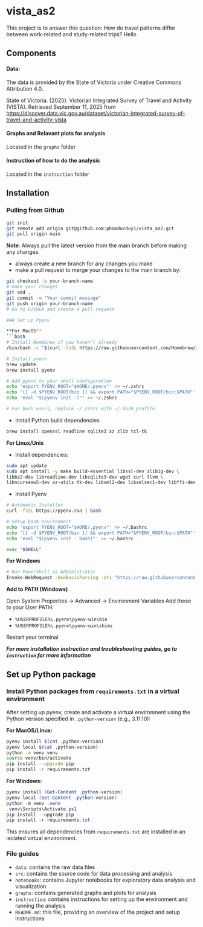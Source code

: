 # vista_as2
This project is to answer this question: How do travel patterns differ between work-related and study-related trips? 
Hello
## Components

#### Data: 
The data is provided by the State of Victoria under Creative Commons Attribution 4.0.  

State of Victoria. (2025). Victorian Integrated Survey of Travel and Activity (VISTA). Retrieved September 11, 2025 from https://discover.data.vic.gov.au/dataset/victorian-integrated-survey-of-travel-and-activity-vista

#### Graphs and Relavant plots for analysis

Located in the `graphs` folder

#### Instruction of how to do the analysis

Located in the `instruction` folder

## Installation

### Pulling from Github

```bash
git init
git remote add origin git@github.com:phamducduy1/vista_as2.git
git pull origin main
```
**Note**: Always pull the latest version from the main branch before making any changes.
- always create a new branch for any changes you make
- make a pull request to merge your changes to the main branch by:
```bash
git checkout -b your-branch-name
# make your changes
git add .
git commit -m "Your commit message"
git push origin your-branch-name
# Go to GitHub and create a pull request

### Set up Pyenv

**For MacOS**
```bash
# Install Homebrew if you haven't already
/bin/bash -c "$(curl -fsSL https://raw.githubusercontent.com/Homebrew/install/HEAD/install.sh)"

# Install pyenv
brew update
brew install pyenv

# Add pyenv to your shell configuration
echo 'export PYENV_ROOT="$HOME/.pyenv"' >> ~/.zshrc
echo '[[ -d $PYENV_ROOT/bin ]] && export PATH="$PYENV_ROOT/bin:$PATH"' >> ~/.zshrc
echo 'eval "$(pyenv init -)"' >> ~/.zshrc

# For bash users, replace ~/.zshrc with ~/.bash_profile
```
* Install Python build dependencies
```bash
brew install openssl readline sqlite3 xz zlib tcl-tk
```

**For Linux/Unix**
- Install dependencies:
```bash
sudo apt update
sudo apt install -y make build-essential libssl-dev zlib1g-dev \
libbz2-dev libreadline-dev libsqlite3-dev wget curl llvm \
libncursesw5-dev xz-utils tk-dev libxml2-dev libxmlsec1-dev libffi-dev liblzma-dev
```
- Install Pyenv
```bash
# Automatic Installer
curl -fsSL https://pyenv.run | bash

# Setup bash environment
echo 'export PYENV_ROOT="$HOME/.pyenv"' >> ~/.bashrc
echo '[[ -d $PYENV_ROOT/bin ]] && export PATH="$PYENV_ROOT/bin:$PATH"' >> ~/.bashrc
echo 'eval "$(pyenv init - bash)"' >> ~/.bashrc

exec "$SHELL"
```

**For Windows**
```bash
# Run PowerShell as Administrator
Invoke-WebRequest -UseBasicParsing -Uri "https://raw.githubusercontent.com/pyenv-win/pyenv-win/master/pyenv-win/install-pyenv-win.ps1" -OutFile "./install-pyenv-win.ps1"; &"./install-pyenv-win.ps1"
```

**Add to PATH (Windows)**

Open System Properties → Advanced → Environment Variables
Add these to your User PATH:
- ``%USERPROFILE%\.pyenv\pyenv-win\bin``
- ``%USERPROFILE%\.pyenv\pyenv-win\shims``

Restart your terminal

***For more installation instruction and troubleshooting guides, go to ``instruction`` for more information***

## Set up Python package
### Install Python packages from `requirements.txt` in a virtual environment

After setting up pyenv, create and activate a virtual environment using the Python version specified in `.python-version` (e.g., 3.11.10):

**For MacOS/Linux:**
```bash
pyenv install $(cat .python-version)
pyenv local $(cat .python-version)
python -m venv venv
source venv/bin/activate
pip install --upgrade pip
pip install -r requirements.txt
```

**For Windows:**
```powershell
pyenv install (Get-Content .python-version)
pyenv local (Get-Content .python-version)
python -m venv .venv
.venv\Scripts\Activate.ps1
pip install --upgrade pip
pip install -r requirements.txt
```

This ensures all dependencies from `requirements.txt` are installed in an isolated virtual environment.

### File guides
- `data`: contains the raw data files
- `src`: contains the source code for data processing and analysis
- `notebooks`: contains Jupyter notebooks for exploratory data analysis and visualization
- `graphs`: contains generated graphs and plots for analysis
- `instruction`: contains instructions for setting up the environment and running the analysis
- `README.md`: this file, providing an overview of the project and setup instructions
